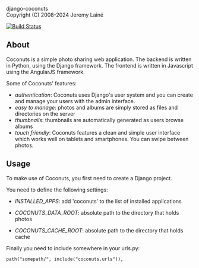 django-coconuts  
Copyright (C) 2008-2024 Jeremy Lainé

[![Build Status](https://travis-ci.org/jlaine/django-coconuts.png)](https://travis-ci.org/jlaine/django-coconuts)

About
-----

Coconuts is a simple photo sharing web application. The backend is written in
Python, using the Django framework. The frontend is written in Javascript
using the AngularJS framework.

Some of Coconuts' features:

 * _authentication_: Coconuts uses Django's user system and you can create and
   manage your users with the admin interface.
 * _easy to manage_: photos and albums are simply stored as files and
   directories on the server
 * _thumbnails_: thumbnails are automatically generated as users browse albums
 * _touch friendly_: Coconuts features a clean and simple user interface which
   works well on tablets and smartphones. You can swipe between photos.

Usage
-----

To make use of Coconuts, you first need to create a Django project.

You need to define the following settings:

 * _INSTALLED_APPS_: add 'coconuts' to the list of installed applications

 * _COCONUTS_DATA_ROOT_: absolute path to the directory that holds photos

 * _COCONUTS_CACHE_ROOT_: absolute path to the directory that holds cache

Finally you need to include somewhere in your urls.py:

    path("somepath/", include("coconuts.urls")),
